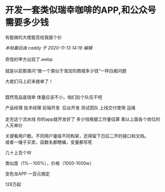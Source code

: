 # 开发一套类似瑞幸咖啡的APP,和公众号需要多少钱


有能做的大佬能否给我报个价

<i class="pstatus"> 本帖最后由 caddy 于 2020-11-13 14:19 编辑 </i><br />
<br />
奇怪的甲方出现了.webp<br />
<br />
就是以前那类问“做一个类似于淘宝的商城多少钱”一样白痴问题

大佬们马上赶来接单了！<br />
<br />
<img src="static/image/smiley/default/hug.gif" smilieid="13" border="0" alt="" /><img src="static/image/smiley/default/hug.gif" smilieid="13" border="0" alt="" /><img src="static/image/smiley/default/hug.gif" smilieid="13" border="0" alt="" />

既然竞品是瑞幸 体量应该不小，咱们拉个队伍干吧

产品经理 技术经理 前端开发&nbsp;&nbsp;后台开发 测试团队 上线交付使用 运维<br />
<br />
走完这个流水线 你的app就开发好了 多少钱根据工作量估算 乘以上面各个岗位的人天单价<img src="static/image/smiley/default/lol.gif" smilieid="12" border="0" alt="" /><br />


关键看用户数。不同用户量级不同构架，还得留下日后二开的接口和文档。<br />
或者一锤子买卖，函数名都瞎编，变量都写死<img src="static/image/smiley/default/lol.gif" smilieid="12" border="0" alt="" />

几十上百个W

类似度（1%－100%），价格（1000-1000w）

变色龙APP 一百元搞定

128万起
